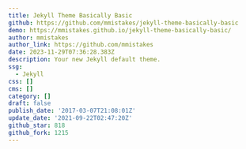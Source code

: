 ```yaml
---
title: Jekyll Theme Basically Basic
github: https://github.com/mmistakes/jekyll-theme-basically-basic
demo: https://mmistakes.github.io/jekyll-theme-basically-basic/
author: mmistakes
author_link: https://github.com/mmistakes
date: 2023-11-29T07:36:28.383Z
description: Your new Jekyll default theme.
ssg:
  - Jekyll
css: []
cms: []
category: []
draft: false
publish_date: '2017-03-07T21:08:01Z'
update_date: '2021-09-22T02:47:20Z'
github_star: 818
github_fork: 1215
---
```

